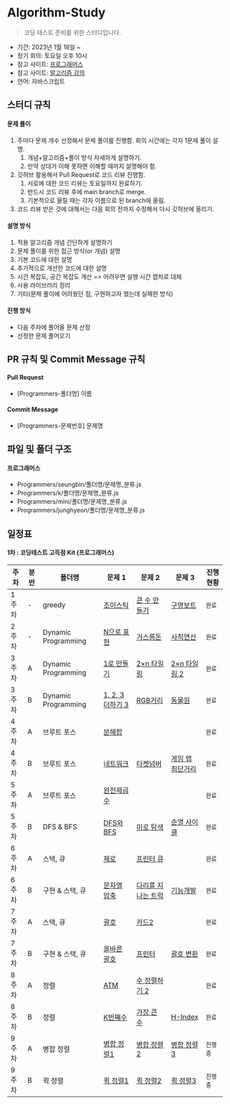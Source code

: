 # Algorithm-Study

> 코딩 테스트 준비를 위한 스터디입니다.

- 기간: 2023년 1월 18일 ~
- 정기 회의: 토요일 오후 10시
- 참고 사이트: [프로그래머스](https://programmers.co.kr/learn/challenges)
- 참고 사이트: [알고리즘 강의](https://code.plus/course/43)
- 언어: 자바스크립트

## 스터디 규칙

#### 문제 풀이

1. 주마다 문제 개수 선정해서 문제 풀이를 진행함. 회의 시간에는 각자 1문제 풀이 설명.
   1. 개념+알고리즘+풀이 방식 자세하게 설명하기.
   2. 만약 상대가 이해 못하면 이해할 때까지 설명해야 함.
2. 깃허브 활용해서 Pull Request로 코드 리뷰 진행함.
   1. 서로에 대한 코드 리뷰는 토요일까지 완료하기.
   2. 반드시 코드 리뷰 후에 main branch로 merge.
   3. 기본적으로 올릴 때는 각자 이름으로 된 branch에 올림.
3. 코드 리뷰 받은 것에 대해서는 다음 회의 전까지 수정해서 다시 깃허브에 올리기.

#### 설명 방식

1. 적용 알고리즘 개념 간단하게 설명하기
2. 문제 풀이를 위한 접근 방식(or 개념) 설명
3. 기본 코드에 대한 설명
4. 추가적으로 개선한 코드에 대한 설명
5. 시간 복잡도, 공간 복잡도 계산 => 어려우면 실행 시간 캡처로 대체
6. 사용 라이브러리 정리
7. 기타(문제 풀이에 어려웠던 점, 구현하고자 했는데 실패한 방식)

#### 진행 방식

- 다음 주차에 풀어올 문제 선정
- 선정한 문제 풀어오기

## PR 규칙 및 Commit Message 규칙

#### Pull Request

- [Programmers-폴더명] 이름

#### Commit Message

- [Programmers-문제번호] 문제명

## 파일 및 폴더 구조

#### 프로그래머스

- Programmers/seungbin/폴더명/문제명\_분류.js
- Programmers/k/폴더명/문제명\_분류.js
- Programmers/mini/폴더명/문제명\_분류.js
- Programmers/junghyeon/폴더명/문제명\_분류.js

## 일정표

#### 1차 : 코딩테스트 고득점 Kit (프로그래머스)

| **주차** | **분반** | **폴더명** | **문제 1** | **문제 2** | **문제 3** | **진행 현황** |
| ------- | ------- | -------- | --------- | --------- | --------- | ----------- |
| 1주차 | - | greedy | [조이스틱](https://programmers.co.kr/learn/courses/30/lessons/42860) | [큰 수 만들기](https://programmers.co.kr/learn/courses/30/lessons/42883)    | [구명보트](https://school.programmers.co.kr/learn/courses/30/lessons/42885) | `완료` |
| 2주차 | - | Dynamic Programming | [N으로 표현](https://school.programmers.co.kr/learn/courses/30/lessons/42895) | [거스름돈](https://school.programmers.co.kr/learn/courses/30/lessons/12907) | [사칙연산](https://school.programmers.co.kr/learn/courses/30/lessons/1843) | `완료` |
| 3주차 | A | Dynamic Programming | [1로 만들기](https://www.acmicpc.net/problem/1463) | [2×n 타일링](https://www.acmicpc.net/problem/11726) | [2×n 타일링 2](https://www.acmicpc.net/problem/11727) | `완료` |
| 3주차    | B        | Dynamic Programming | [1, 2, 3 더하기 3](https://www.acmicpc.net/problem/15988)                     | [RGB거리](https://www.acmicpc.net/problem/1149) | [동물원](https://www.acmicpc.net/problem/1309)                              | `완료`        |
| 4주차 | A | 브루트 포스 | [분해합](https://www.acmicpc.net/problem/2231) | | | `완료` |
| 4주차 | B | 브루트 포스 | [네트워크](https://school.programmers.co.kr/learn/courses/30/lessons/43162) |[타켓넘버](https://school.programmers.co.kr/learn/courses/30/lessons/43165) | [게임 맵 최단거리](https://school.programmers.co.kr/learn/courses/30/lessons/1844) | `완료` |
| 5주차 | A | 브루트 포스 | [완전제곱수](https://www.acmicpc.net/problem/1977) | | | `완료` |
| 5주차 | B | DFS & BFS | [DFS와 BFS](https://www.acmicpc.net/problem/1260) | [미로 탐색](https://www.acmicpc.net/problem/2178) | [순열 사이클](https://www.acmicpc.net/problem/10451) | `완료` |
| 6주차 | A | 스택, 큐 | [제로](https://www.acmicpc.net/problem/10773) | [프린터 큐](https://www.acmicpc.net/problem/1966) | | `완료` |
| 6주차 | B | 구현 & 스택, 큐 | [문자열 압축](https://school.programmers.co.kr/learn/courses/30/lessons/60057) | [다리를 지나는 트럭](https://school.programmers.co.kr/learn/courses/30/lessons/42583) | [기능개발](https://school.programmers.co.kr/learn/courses/30/lessons/42586) | `완료` |
| 7주차 | A | 스택, 큐 | [괄호](https://www.acmicpc.net/problem/9012) | [카드2](https://www.acmicpc.net/problem/2164) | | `완료` |
| 7주차 | B | 구현 & 스택, 큐 | [올바른 괄호](https://school.programmers.co.kr/learn/courses/30/lessons/12909) | [프린터](https://school.programmers.co.kr/learn/courses/30/lessons/42587) | [괄호 변환](https://school.programmers.co.kr/learn/courses/30/lessons/60058) | `완료` |
| 8주차 | A | 정렬 | [ATM](https://www.acmicpc.net/problem/11399) | [수 정렬하기 2](https://www.acmicpc.net/problem/2751) | | `완료` |
| 8주차 | B | 정렬 | [K번째수](https://school.programmers.co.kr/learn/courses/30/lessons/42748) | [가장 큰 수](https://school.programmers.co.kr/learn/courses/30/lessons/42746) | [H-Index](https://school.programmers.co.kr/learn/courses/30/lessons/42747) | `완료` |
| 9주차 | A | 병합 정렬 | [병합 정렬1](https://www.acmicpc.net/problem/24060) | [병합 정렬2](https://www.acmicpc.net/problem/24061) | [병합 정렬3](https://www.acmicpc.net/problem/24062) | `진행중` |
| 9주차 | B | 퀵 정렬 | [퀵 정렬1](https://school.programmers.co.kr/learn/courses/30/lessons/24090) | [퀵 정렬2](https://school.programmers.co.kr/learn/courses/30/lessons/24091) | [퀵 정렬3](https://school.programmers.co.kr/learn/courses/30/lessons/24092) | `진행중` |
